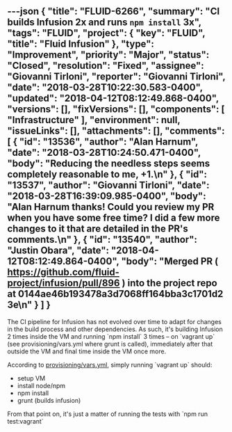 ---json
{
  "title": "FLUID-6266",
  "summary": "CI builds Infusion 2x and runs `npm install` 3x",
  "tags": "FLUID",
  "project": {
    "key": "FLUID",
    "title": "Fluid Infusion"
  },
  "type": "Improvement",
  "priority": "Major",
  "status": "Closed",
  "resolution": "Fixed",
  "assignee": "Giovanni Tirloni",
  "reporter": "Giovanni Tirloni",
  "date": "2018-03-28T10:22:30.583-0400",
  "updated": "2018-04-12T08:12:49.868-0400",
  "versions": [],
  "fixVersions": [],
  "components": [
    "Infrastructure"
  ],
  "environment": null,
  "issueLinks": [],
  "attachments": [],
  "comments": [
    {
      "id": "13536",
      "author": "Alan Harnum",
      "date": "2018-03-28T10:24:50.471-0400",
      "body": "Reducing the needless steps seems completely reasonable to me, +1.\n"
    },
    {
      "id": "13537",
      "author": "Giovanni Tirloni",
      "date": "2018-03-28T16:39:09.985-0400",
      "body": "Alan Harnum thanks! Could you review my PR when you have some free time? I did a few more changes to it that are detailed in the PR's comments.\n"
    },
    {
      "id": "13540",
      "author": "Justin Obara",
      "date": "2018-04-12T08:12:49.864-0400",
      "body": "Merged PR ( <https://github.com/fluid-project/infusion/pull/896> ) into the project repo at 0144ae46b193478a3d7068ff164bba3c1701d23e\n"
    }
  ]
}
---
The CI pipeline for Infusion has not evolved over time to adapt for changes in the build process and other dependencies. As such, it's building Infusion 2 times inside the VM and running \`npm install\` 3 times – on \`vagrant up\` (see provisioning/vars.yml where grunt is called), immediately after that outside the VM and final time inside the VM once more.

According to [provisioning/vars.yml](https://github.com/fluid-project/infusion/blob/master/provisioning/vars.yml), simply running \`vagrant up\` should:

* setup VM
* install node/npm
* npm install
* grunt (builds infusion)

From that point on, it's just a matter of running the tests with \`npm run test:vagrant\`

        
